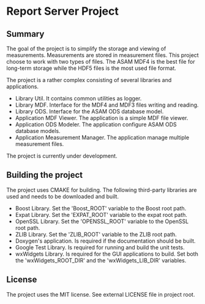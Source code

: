 # Report Server Project

## Summary

The goal of the project is to simplify the storage and viewing of measurements. Measurements are stored in measurement 
files. This project choose to work with two types of files. The ASAM MDF4 is the best file for long-term storage while
the HDF5 files is the most used file format.

The project is a rather complex consisting of several libraries and applications.
- Library Util. It contains common utilities as logger.
- Library MDF. Interface for the MDF4 and MDF3 files writing and reading.
- Library ODS. Interface for the ASAM ODS database model. 
- Application MDF Viewer. The application is a simple MDF file viewer.
- Application ODS Modeler. The application configure ASAM ODS database models.
- Application Measurement Manager. The application manage multiple measurement files.

The project is currently under development.

## Building the project

The project uses CMAKE for building. The following third-party libraries are used and
needs to be downloaded and built.

- Boost Library. Set the 'Boost_ROOT' variable to the Boost root path.
- Expat Library. Set the 'EXPAT_ROOT' variable to the expat root path.
- OpenSSL Library. Set the 'OPENSSL_ROOT' variable to the OpenSSL root path.
- ZLIB Library. Set the 'ZLIB_ROOT' variable to the ZLIB root path.
- Doxygen's application. Is required if the documentation should be built.
- Google Test Library. Is required for running and build the unit tests.
- wxWidgets Library. Is required for the GUI applications to build. Set both 
the 'wxWidgets_ROOT_DIR' and the 'wxWidgets_LIB_DIR' variables.

## License

The project uses the MIT license. See external LICENSE file in project root.